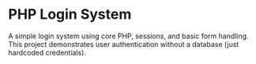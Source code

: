 # PHP Login System

A simple login system using core PHP, sessions, and basic form handling.  
This project demonstrates user authentication without a database (just hardcoded credentials).